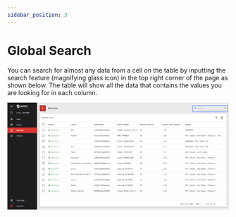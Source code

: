 ```yaml
---
sidebar_position: 3
---
```


# Global Search

You can search for almost any data from a cell on the table by inputting the search feature (magnifying glass icon) in the top right corner of the page as shown below. The table will show all the data that contains the values you are looking for in each column.

![](/img/screenshots/website-application-usage/table-component/global-search/global-search-1.png)